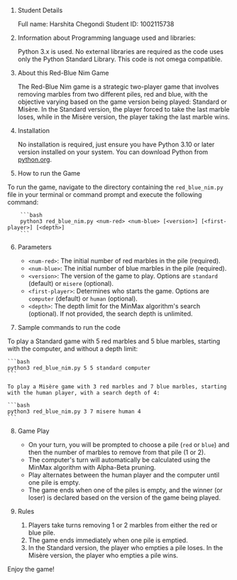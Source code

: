 1. Student Details

    Full name: Harshita Chegondi
    Student ID: 1002115738

2. Information about Programming language used and libraries:

    Python 3.x is used.
    No external libraries are required as the code uses only the Python Standard Library.
    This code is not omega compatible.

3. About this Red-Blue Nim Game

    The Red-Blue Nim game is a strategic two-player game that involves removing marbles from two different piles, red and blue, with the objective varying based on the game version being played: Standard or Misère. In the Standard version, the player forced to take the last marble loses, while in the Misère version, the player taking the last marble wins.

4. Installation

    No installation is required, just ensure you have Python 3.10 or later version installed on your system. You can download Python from [python.org](https://www.python.org/downloads/).

5. How to run the Game

To run the game, navigate to the directory containing the `red_blue_nim.py` file in your terminal or command prompt and execute the following command:

        ```bash
        python3 red_blue_nim.py <num-red> <num-blue> [<version>] [<first-player>] [<depth>]
        ```

6. Parameters

    - `<num-red>`: The initial number of red marbles in the pile (required).
    - `<num-blue>`: The initial number of blue marbles in the pile (required).
    - `<version>`: The version of the game to play. Options are `standard` (default) or `misere` (optional).
    - `<first-player>`: Determines who starts the game. Options are `computer` (default) or `human` (optional).
    - `<depth>`: The depth limit for the MinMax algorithm's search (optional). If not provided, the search depth is unlimited.

7. Sample commands to run the code

To play a Standard game with 5 red marbles and 5 blue marbles, starting with the computer, and without a depth limit:

    ```bash
    python3 red_blue_nim.py 5 5 standard computer
    ```

    To play a Misère game with 3 red marbles and 7 blue marbles, starting with the human player, with a search depth of 4:

    ```bash
    python3 red_blue_nim.py 3 7 misere human 4
    ```

8. Game Play

    - On your turn, you will be prompted to choose a pile (`red` or `blue`) and then the number of marbles to remove from that pile (1 or 2).
    - The computer's turn will automatically be calculated using the MinMax algorithm with Alpha-Beta pruning.
    - Play alternates between the human player and the computer until one pile is empty.
    - The game ends when one of the piles is empty, and the winner (or loser) is declared based on the version of the game being played.

9. Rules

    1. Players take turns removing 1 or 2 marbles from either the red or blue pile.
    2. The game ends immediately when one pile is emptied.
    3. In the Standard version, the player who empties a pile loses. In the Misère version, the player who empties a pile wins.

Enjoy the game!
